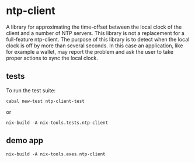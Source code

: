 # ntp-client

A library for approximating the time-offset between the local clock
of the client and a number of NTP servers.
This library is not a replacement for a full-feature ntp-client.
The purpose of this library is to detect when the local clock is off by more than several seconds.
In this case an application, like for example a wallet, may report the problem
and ask the user to take proper actions to sync the local clock.

## tests

To run the test suite:
```
cabal new-test ntp-client-test
```
or
```
nix-build -A nix-tools.tests.ntp-client
```

## demo app
```
nix-build -A nix-tools.exes.ntp-client
```